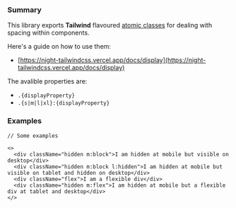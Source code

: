 ### Summary

This library exports **Tailwind** flavoured [atomic classes](https://css-tricks.com/lets-define-exactly-atomic-css/) for dealing with spacing within components.

Here's a guide on how to use them:

- [https://night-tailwindcss.vercel.app/docs/display](https://night-tailwindcss.vercel.app/docs/display)

The avalible properties are:

- `.{displayProperty}`
- `.{s|m|l|xl}:{displayProperty}`

### Examples

```tsx static
// Some examples

<>
  <div className="hidden m:block">I am hidden at mobile but visible on desktop</div>
  <div className="hidden m:block l:hidden">I am hidden at mobile but visible on tablet and hidden on desktop</div>
  <div className="flex">I am a flexible div</div>
  <div className="hidden m:flex">I am hidden at mobile but a flexible div at tablet and desktop</div>
</>
```
